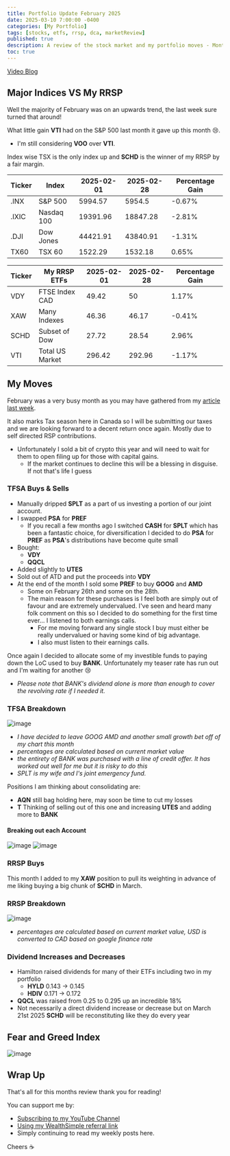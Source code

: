 ```yaml
---
title: Portfolio Update February 2025
date: 2025-03-10 7:00:00 -0400
categories: [My Portfolio]
tags: [stocks, etfs, rrsp, dca, marketReview]
published: true
description: A review of the stock market and my portfolio moves - Month 6
toc: true
---
```


[Video Blog](https://youtu.be/DlORNx68I5U)

## Major Indices VS My RRSP
Well the majority of February was on an upwards trend, the last week sure turned that around! 

What little gain **VTI** had on the S&P 500 last month it gave up this month 😢.
- I'm still considering **VOO** over **VTI**.

Index wise TSX is the only index up and **SCHD** is the winner of my RRSP by a fair margin.

  | **Ticker** | **Index**  | **2025-02-01** | **2025-02-28** | **Percentage Gain** |
  | ---------- | ---------- | -------------- | -------------- | ------------------- |
  | .INX       | S&P 500    | 5994.57        | 5954.5         | -0.67%              |
  | .IXIC      | Nasdaq 100 | 19391.96       | 18847.28       | -2.81%              |
  | .DJI       | Dow Jones  | 44421.91       | 43840.91       | -1.31%              |
  | TX60       | TSX 60     | 1522.29        | 1532.18        | 0.65%               |

  | **Ticker** | **My RRSP ETFs** | **2025-02-01** | **2025-02-28** | **Percentage Gain** |
  | ---------- | ---------------- | -------------- | -------------- | ------------------- |
  | VDY        | FTSE Index CAD   | 49.42          | 50             | 1.17%               |
  | XAW        | Many Indexes     | 46.36          | 46.17          | -0.41%              |
  | SCHD       | Subset of Dow    | 27.72          | 28.54          | 2.96%               |
  | VTI        | Total US Market  | 296.42         | 292.96         | -1.17%              |

## My Moves
February was a very busy month as you may have gathered from my [article last week](/posts/reviewing-my-single-stocks).

It also marks Tax season here in Canada so I will be submitting our taxes and we are looking forward to a decent return once again. Mostly due to self directed RSP contributions.
- Unfortunately I sold a bit of crypto this year and will need to wait for them to open filing up for those with capital gains.
  - If the market continues to decline this will be a blessing in disguise. If not that's life I guess


### TFSA Buys & Sells
  - Manually dripped **SPLT** as a part of us investing a portion of our joint account.
  - I swapped **PSA** for **PREF**
    - If you recall a few months ago I switched **CASH** for **SPLT** which has been a fantastic choice, for diversification I decided to do **PSA** for **PREF** as **PSA**'s distributions have become quite small
  - Bought:
    - **VDY**
    - **QQCL**
  - Added slightly to **UTES**
  - Sold out of ATD and put the proceeds into **VDY**
  - At the end of the month I sold some **PREF** to buy **GOOG** and **AMD**
    - Some on February 26th and some on the 28th.
    - The main reason for these purchases is I feel both are simply out of favour and are extremely undervalued. I've seen and heard many folk comment on this so I decided to do something for the first time ever... I listened to both earnings calls.
      - For me moving forward any single stock I buy must either be really undervalued or having some kind of big advantage.
      - I also must listen to their earnings calls.

Once again I decided to allocate some of my investible funds to paying down the LoC used to buy **BANK**. Unfortunately my teaser rate has run out and I'm waiting for another 😢
- *Please note that BANK's dividend alone is more than enough to cover the revolving rate if I needed it.*

### TFSA Breakdown
![image](/assets/2025/2025-03-10-tfsa.PNG)
- *I have decided to leave GOOG AMD and another small growth bet off of my chart this month*
- *percentages are calculated based on current market value*
- *the entirety of BANK was purchased with a line of credit offer. It has worked out well for me but it is risky to do this*
- *SPLT is my wife and I's joint emergency fund.*

Positions I am thinking about consolidating are:
  - **AQN** still bag holding here, may soon be time to cut my losses
  - **T** Thinking of selling out of this one and increasing **UTES** and adding more to **BANK**

#### Breaking out each Account
![image](/assets/2025/2025-03-10-primary-tfsa.PNG)
![image](/assets/2025/2025-03-10-secondary-tfsa.PNG)

### RRSP Buys

This month I added to my **XAW** position to pull its weighting in advance of me liking buying a big chunk of **SCHD** in March.

### RRSP Breakdown
![image](/assets/2025/2025-03-10-rrsp.PNG)
- *percentages are calculated based on current market value, USD is converted to CAD based on google finance rate*

### Dividend Increases and Decreases
- Hamilton raised dividends for many of their ETFs including two in my portfolio
  - **HYLD** 	0.143 -> 0.145
  - **HDIV** 0.171 -> 0.172
- **QQCL** was raised from 0.25 to 0.295 up an incredible 18%
- Not necessarily a direct dividend increase or decrease but on March 21st 2025 **SCHD** will be reconstituting like they do every year

## Fear and Greed Index
![image](/assets/2025/2025-03-10-fear-and-greed.PNG)
## Wrap Up

That's all for this months review thank you for reading!

You can support me by:
- [Subscribing to my YouTube Channel](https://www.youtube.com/@FinancialFreedomAnOdyssey?sub_confirmation=1)
- [Using my WealthSimple referral link](https://my.wealthsimple.com/app/public/trade-referral-signup?code=VUGTXQ)
- Simply continuing to read my weekly posts here.

Cheers ☕
